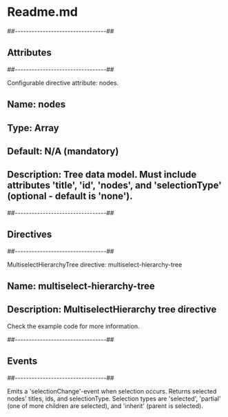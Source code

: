 # Readme.md

##---------------------------------##
## Attributes
##---------------------------------##

Configurable directive attribute: nodes.

## Name: nodes
## Type: Array
## Default: N/A (mandatory)
## Description: Tree data model. Must include attributes 'title', 'id', 'nodes', and 'selectionType' (optional - default is 'none').

##---------------------------------##
## Directives
##---------------------------------##

MultiselectHierarchyTree directive: multiselect-hierarchy-tree

## Name: multiselect-hierarchy-tree
## Description: MultiselectHierarchy tree directive

Check the example code for more information.

##---------------------------------##
## Events
##---------------------------------##

Emits a 'selectionChange'-event when selection occurs. Returns selected nodes' titles, ids, and selectionType. Selection types are 'selected', 'partial' (one of more children are selected), and 'inherit' (parent is selected).